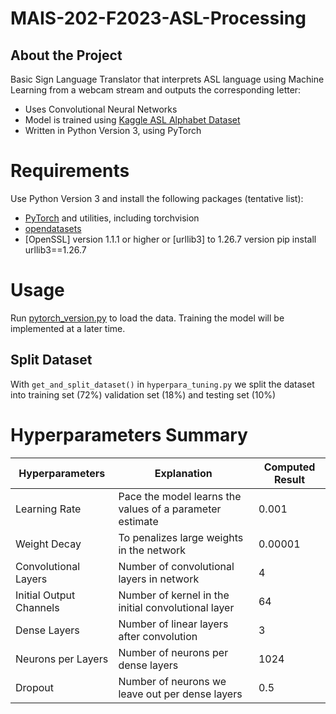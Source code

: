 # MAIS-202-F2023-ASL-Processing

## About the Project

Basic Sign Language Translator that interprets ASL language using Machine Learning from a webcam stream and outputs the corresponding letter:

 * Uses Convolutional Neural Networks
 * Model is trained using [Kaggle ASL Alphabet Dataset](https://www.kaggle.com/datasets/lexset/synthetic-asl-alphabet)
 * Written in Python Version 3, using PyTorch
 
# Requirements
 Use Python Version 3  and install the following packages (tentative list):
* [PyTorch](https://pytorch.org/) and utilities, including torchvision
* [opendatasets](https://pypi.org/project/opendatasets)
* [OpenSSL] version 1.1.1 or higher or [urllib3] to 1.26.7 version pip install urllib3==1.26.7

# Usage
Run [pytorch_version.py](https://github.com/avyan-k/MAIS-202-F2023-ASL-Processing/blob/main/src/pytorch_version.py) to load the data. Training the model will be implemented at a later time.

## Split Dataset
With `get_and_split_dataset()` in `hyperpara_tuning.py` we split the dataset into training set (72%) validation set (18%) and testing set (10%)

# Hyperparameters Summary
| Hyperparameters         | Explanation                                              | Computed Result                                     |
|-------------------------|----------------------------------------------------------|-----------------------------------------------------|
| Learning Rate           | Pace the model learns the values of a parameter estimate | 0.001                                               |
| Weight Decay            | To penalizes large weights in the network                | 0.00001                                             |
| Convolutional Layers    | Number of convolutional layers in network                | 4                                                   |
| Initial Output Channels | Number of kernel in the initial convolutional layer      | 64                                                  |
| Dense Layers            | Number of linear layers after convolution                | 3                                                   |
| Neurons per Layers      | Number of neurons per dense layers                       | 1024                                                |
| Dropout                 | Number of neurons we leave out per dense layers          | 0.5                                                 |

